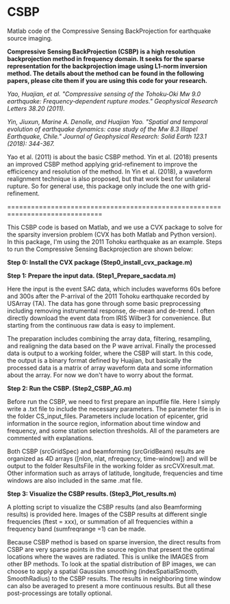 # CSBP
 Matlab code of the Compressive Sensing BackProjection for earthquake source imaging.

**Compressive Sensing BackProjection (CSBP) is a high resolution backprojection method in frequency domain. It seeks for the sparse representation for the backprojection image using L1-norm inversion method. The details about the method can be found in the following papers, please cite them if you are using this code for your research.**

*Yao, Huajian, et al. "Compressive sensing of the Tohoku‐Oki Mw 9.0 earthquake: Frequency‐dependent rupture modes." Geophysical Research Letters 38.20 (2011).*

*Yin, Jiuxun, Marine A. Denolle, and Huajian Yao. "Spatial and temporal evolution of earthquake dynamics: case study of the Mw 8.3 Illapel Earthquake, Chile." Journal of Geophysical Research: Solid Earth 123.1 (2018): 344-367.*

Yao et al. (2011) is about the basic CSBP method. Yin et al. (2018) presents an improved CSBP method applying grid-refinement to improve the efficicency and resolution of the method. In Yin et al. (2018), a waveform realignment technique is also proposed, but that work best for unilateral rupture. So for general use, this package only include the one with grid-refinement.


==============================================================================

This CSBP code is based on Matlab, and we use a CVX package to solve for the sparsity inversion problem (CVX has both Matlab and Python version). In this package, I'm using the 2011 Tohoku earthquake as an example. Steps to run the Compressive Sensing Backprojection are shown below:

**Step 0: Install the CVX package (Step0_install_cvx_package.m)**


**Step 1: Prepare the input data. (Step1_Prepare_sacdata.m)**

Here the input is the event SAC data, which includes waveforms 60s before and 300s after the P-arrival of the 2011 Tohoku earthquake recorded by USArray (TA). The data has gone through some basic preprocessing including removing instrumental response, de-mean and de-trend. I often directly download the event data from IRIS Wilber3 for convenience. But starting from the continuous raw data is easy to implement.

The preparation includes combining the array data, filtering, resampling, and realigning the data based on the P wave arrival. Finally the processed data is output to a working folder, where the CSBP will start. In this code, the output is a binary format defined by Huajian, but basically the processed data is a matrix of array waveform data and some information about the array. For now we don't have to worry about the format.


**Step 2: Run the CSBP. (Step2_CSBP_AG.m)**

Before run the CSBP, we need to first prepare an inputfile file. Here I simply write a .txt file to include the necessary parameters. The parameter file is in the folder CS_input_files. Parameters include location of epicenter, grid information in the source region, information about time window and frequency, and some station selection thresholds. All of the parameters are commented with explanations. 

Both CSBP (srcGridSpec) and beamforming (srcGridBeam) results are organized as 4D arrays ([nlon, nlat, nfrequency, time-window]) and will be output to the folder ResultsFile in the working folder as srcCVXresult.mat. Other information such as arrays of latitude, longitude, frequencies and time windows are also included in the same .mat file.


**Step 3: Visualize the CSBP results. (Step3_Plot_results.m)**

A plotting script to visualize the CSBP results (and also Beamforming results) is provided here. Images of the CSBP results at different single frequencies (ftest = xxx), or summation of all frequencies within a frequency band (sumfreqrange =1) can be made.

Because CSBP method is based on sparse inversion, the direct results from CSBP are very sparse points in the source region that present the optimal locations where the waves are radiated. This is unlike the IMAGES from other BP methods. To look at the spatial distribution of BP images, we can choose to apply a spatial Gaussian smoothing (indexSpatialSmooth, SmoothRadius) to the CSBP results. The results in neighboring time window can also be averaged to present a more continuous results. But all these post-processings are totally optional.
